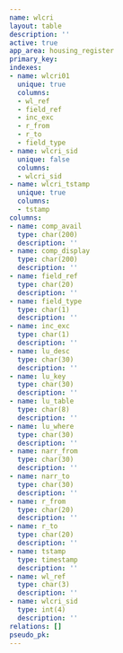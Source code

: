 ```yaml
---
name: wlcri
layout: table
description: ''
active: true
app_area: housing_register
primary_key: 
indexes:
- name: wlcri01
  unique: true
  columns:
  - wl_ref
  - field_ref
  - inc_exc
  - r_from
  - r_to
  - field_type
- name: wlcri_sid
  unique: false
  columns:
  - wlcri_sid
- name: wlcri_tstamp
  unique: true
  columns:
  - tstamp
columns:
- name: comp_avail
  type: char(200)
  description: ''
- name: comp_display
  type: char(200)
  description: ''
- name: field_ref
  type: char(20)
  description: ''
- name: field_type
  type: char(1)
  description: ''
- name: inc_exc
  type: char(1)
  description: ''
- name: lu_desc
  type: char(30)
  description: ''
- name: lu_key
  type: char(30)
  description: ''
- name: lu_table
  type: char(8)
  description: ''
- name: lu_where
  type: char(30)
  description: ''
- name: narr_from
  type: char(30)
  description: ''
- name: narr_to
  type: char(30)
  description: ''
- name: r_from
  type: char(20)
  description: ''
- name: r_to
  type: char(20)
  description: ''
- name: tstamp
  type: timestamp
  description: ''
- name: wl_ref
  type: char(3)
  description: ''
- name: wlcri_sid
  type: int(4)
  description: ''
relations: []
pseudo_pk: 
---
```


